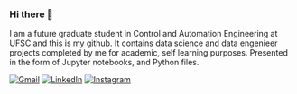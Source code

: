 ### Hi there 👋
 I am a future graduate student in Control and Automation Engineering at UFSC and this is my github.
 It contains data science and data engenieer projects completed by me for academic, self learning purposes. Presented in the form of Jupyter notebooks, and Python files.

 <p align="left">
  <a href="#" title="Gmail">
  <img src="https://img.shields.io/badge/-Gmail-FF0000?style=flat-square&labelColor=FF0000&logo=gmail&logoColor=white&link=mailto:barbarafpaes1@gmail.com" alt="Gmail"/></a>
  <a href="#" title="LinkedIn">
  <img src="https://img.shields.io/badge/-Linkedin-0e76a8?style=flat-square&logo=Linkedin&logoColor=white&link=https://www.linkedin.com/in/barbarafpaes/" alt="LinkedIn"/></a>
  <a href="#" title="Instagram">
  <img src="https://img.shields.io/badge/-Instagram-DF0174?style=flat-square&labelColor=DF0174&logo=instagram&logoColor=white&link=https://www.instagram.com/barbarafernandespaes" alt="Instagram"/></a>
</p>

<!--
**barbara-paes/barbara-paes** is a ✨ _special_ ✨ repository because its `README.md` (this file) appears on your GitHub profile.




